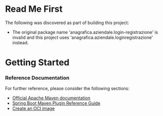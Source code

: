 # Read Me First
The following was discovered as part of building this project:

* The original package name 'anagrafica.aziendale.login-registrazione' is invalid and this project uses 'anagrafica.aziendale.loginregistrazione' instead.

# Getting Started

### Reference Documentation
For further reference, please consider the following sections:

* [Official Apache Maven documentation](https://maven.apache.org/guides/index.html)
* [Spring Boot Maven Plugin Reference Guide](https://docs.spring.io/spring-boot/docs/2.6.6/maven-plugin/reference/html/)
* [Create an OCI image](https://docs.spring.io/spring-boot/docs/2.6.6/maven-plugin/reference/html/#build-image)

